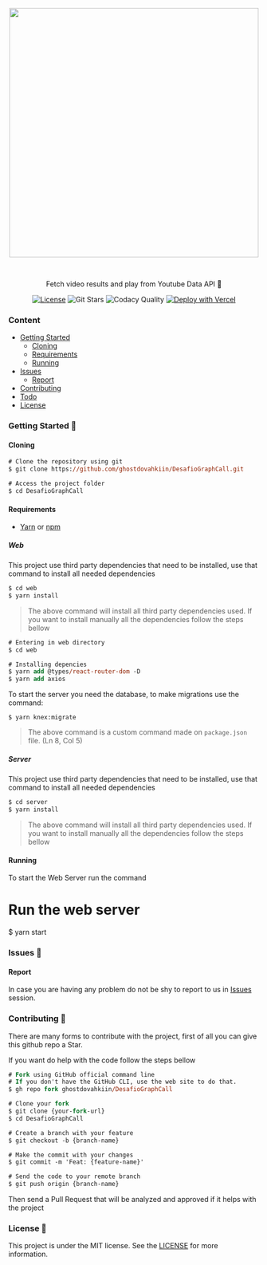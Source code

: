 <!--
    Thank you for reading this
    If you´re having any problem with this project please contact in the issues session
-->

<!-- VARS -->

[license-badge]: https://img.shields.io/github/license/ghostdovahkiin/DesafioGraphCall?color=%238257E5
[star-badge]: https://img.shields.io/github/stars/ghostdovahkiin/DesafioGraphCall?color=8257E5&logo=github
[last-commit-badge]: https://img.shields.io/github/last-commit/ghostdovahkiin/DesafioGraphCall?color=%238257E5
[codacy-badge]: https://app.codacy.com/project/badge/Grade/b2d32fa731984f3e9c3eaa814861c9db
[vercel-url]: https://vercel.com/import/git?s=https%3A%2F%2Fgithub.com%2FGhostDovahkiin%2FDesafioGraphCall
[license-url]: https://github.com/ghostdovahkiin/DesafioGraphCall/blob/master/LICENSE
[issues-url]: https://github.com/ghostdovahkiin/DesafioGraphCall/issues/
[node-url]: https://nodejs.org/en
[yarn-url]: https://classic.yarnpkg.com/
[npm-url]: https://www.npmjs.com/
[expo-url]: https://expo.io/

<!-- VARS -->

<div align="center">

<img width="500px" align="center" src="https://www.graphcall.com/resources/images/external/logo-dark.png"></img>

</div>

<br>
<p align="center">
    Fetch video results and play from Youtube Data API 🚀
</p>

<div align="center">

[![License][license-badge]][license-url]
![Git Stars][star-badge]
![Codacy Quality][codacy-badge]
[![Deploy with Vercel](https://vercel.com/button)][vercel-url]

</div>

### Content

- [Getting Started](#Getting-Started-)
  - [Cloning](#Cloning)
  - [Requirements](#Requirements)
  - [Running](#Running)
- [Issues](#Issues-)
  - [Report](#Report)
- [Contributing](#Contributing-)
- [Todo](#Todo-)
- [License](#License-)

### Getting Started 🚀

#### Cloning

```ps
# Clone the repository using git
$ git clone https://github.com/ghostdovahkiin/DesafioGraphCall.git

# Access the project folder
$ cd DesafioGraphCall
```

#### Requirements

- [Yarn][yarn-url] or [npm][npm-url]

##### Web

This project use third party dependencies that need to be installed, use that command to install all needed dependencies

```ps
$ cd web
$ yarn install
```

> The above command will install all third party dependencies used. If you want to install manually all the dependencies follow the steps bellow

```ps
# Entering in web directory
$ cd web

# Installing depencies
$ yarn add @types/react-router-dom -D
$ yarn add axios
```

To start the server you need the database, to make migrations use the command:

```
$ yarn knex:migrate
```

> The above command is a custom command made on `package.json` file. (Ln 8, Col 5)

##### Server

This project use third party dependencies that need to be installed, use that command to install all needed dependencies

```ps
$ cd server
$ yarn install
```

> The above command will install all third party dependencies used. If you want to install manually all the dependencies follow the steps bellow

#### Running

To start the Web Server run the command

# Run the web server

\$ yarn start

### Issues 🐛

#### Report

In case you are having any problem do not be shy to report to us in [Issues][issues-url] session.

### Contributing 🤝

There are many forms to contribute with the project, first of all you can give this github repo a Star.

If you want do help with the code follow the steps bellow

```ps
# Fork using GitHub official command line
# If you don't have the GitHub CLI, use the web site to do that.
$ gh repo fork ghostdovahkiin/DesafioGraphCall

# Clone your fork
$ git clone {your-fork-url}
$ cd DesafioGraphCall

# Create a branch with your feature
$ git checkout -b {branch-name}

# Make the commit with your changes
$ git commit -m 'Feat: {feature-name}'

# Send the code to your remote branch
$ git push origin {branch-name}
```

Then send a Pull Request that will be analyzed and approved if it helps with the project

### License 📝

This project is under the MIT license. See the [LICENSE][license-url] for more information.
